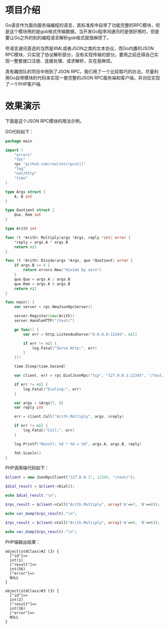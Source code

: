 项目介绍
=======

Go语言作为面向服务端编程的语言，其标准库中自带了功能完整的RPC模块，但是这个模块用的是gob格式传输数据，当开发Go程序间通讯时是很好用的，但是要让Go之外的别的编程语言解析gob格式就很麻烦了。

夸语言通讯首选的当然是XML或者JSON之类的文本协议，而Go内置的JSON RPC模块，只实现了协议解析部分，没有实现传输的部分。要用之前还得自己实现一整套接口注册、连接处理、请求解析，实在是麻烦。

真有趣团队的项目中用到了JSON RPC，我们用了一个比较取巧的办法，尽量利用Go自带模块的代码来实现一套完整的JSON RPC服务端和客户端，并对应实现了一个PHP客户端.

效果演示
=======

下面是这个JSON RPC模块的用法示例。

GO代码如下：
```go
package main

import (
	"errors"
	"fmt"
	rpc "github.com/realint/rpcutil"
	"log"
	"net/http"
	"time"
)

type Args struct {
	A, B int
}

type Quotient struct {
	Quo, Rem int
}

type Arith int

func (t *Arith) Multiply(args *Args, reply *int) error {
	*reply = args.A * args.B
	return nil
}

func (t *Arith) Divide(args *Args, quo *Quotient) error {
	if args.B == 0 {
		return errors.New("divide by zero")
	}
	quo.Quo = args.A / args.B
	quo.Rem = args.A % args.B
	return nil
}

func main() {
	var server = rpc.NewJsonRpcServer()

	server.Register(new(Arith))
	server.HandleHTTP("/test/")

	go func() {
		var err = http.ListenAndServe("0.0.0.0:12345", nil)

		if err != nil {
			log.Fatal("Serve Http:", err)
		}
	}()

	time.Sleep(time.Second)

	var client, err = rpc.DialJsonRpc("tcp", "127.0.0.1:12345", "/test/")

	if err != nil {
		log.Fatal("Dialing:", err)
	}

	var args = &Args{7, 8}
	var reply int

	err = client.Call("Arith.Multiply", args, &reply)

	if err != nil {
		log.Fatal("Call:", err)
	}

	log.Printf("Result: %d * %d = %d", args.A, args.B, reply)

	fmt.Scanln()
}
```
PHP调用端代码如下：
```php
$client = new JsonRpcClient("127.0.0.1", 12345, "/test/");

$dial_result = $client->Dial();

echo $dial_result."\n";

$rpc_result = $client->Call("Arith.Multiply", array('A'=>7, 'B'=>8));

echo var_dump($rpc_result)."\n";

$rpc_result = $client->Call("Arith.Multiply", array('A'=>6, 'B'=>6));

echo var_dump($rpc_result)."\n";
```

PHP端输出结果：

	object(stdClass)#2 (3) {
	  ["id"]=>
	  int(1)
	  ["result"]=>
	  int(56)
	  ["error"]=>
	  NULL
	}

	object(stdClass)#3 (3) {
	  ["id"]=>
	  int(2)
	  ["result"]=>
	  int(36)
	  ["error"]=>
	  NULL
	}
